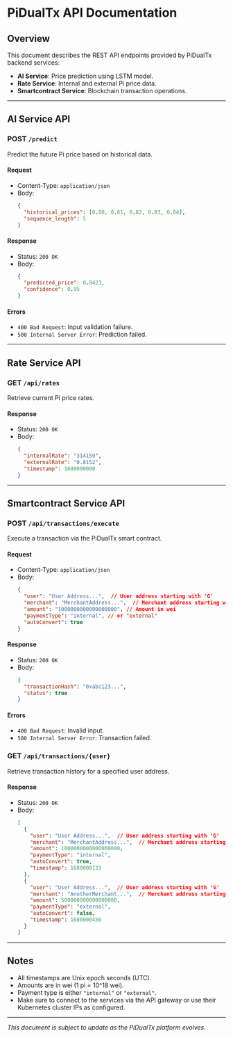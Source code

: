 # PiDualTx API Documentation

## Overview

This document describes the REST API endpoints provided by PiDualTx backend services:

- **AI Service**: Price prediction using LSTM model.
- **Rate Service**: Internal and external Pi price data.
- **Smartcontract Service**: Blockchain transaction operations.

---

## AI Service API

### POST `/predict`

Predict the future Pi price based on historical data.

#### Request

- Content-Type: `application/json`
- Body:
  ```json
  {
    "historical_prices": [0.80, 0.81, 0.82, 0.83, 0.84],
    "sequence_length": 5
  }
  ```

#### Response

- Status: `200 OK`
- Body:
  ```json
  {
    "predicted_price": 0.8423,
    "confidence": 0.95
  }
  ```

#### Errors

- `400 Bad Request`: Input validation failure.
- `500 Internal Server Error`: Prediction failed.

---

## Rate Service API

### GET `/api/rates`

Retrieve current Pi price rates.

#### Response

- Status: `200 OK`
- Body:
  ```json
  {
    "internalRate": "314159",
    "externalRate": "0.8152",
    "timestamp": 1680000000
  }
  ```

---

## Smartcontract Service API

### POST `/api/transactions/execute`

Execute a transaction via the PiDualTx smart contract.

#### Request

- Content-Type: `application/json`
- Body:
  ```json
  {
    "user": "User Address...",  // User address starting with 'G'
    "merchant": "MerchantAddress...",  // Merchant address starting with 'G'
    "amount": "1000000000000000000", // Amount in wei
    "paymentType": "internal", // or "external"
    "autoConvert": true
  }
  ```

#### Response

- Status: `200 OK`
- Body:
  ```json
  {
    "transactionHash": "0xabc123...",
    "status": true
  }
  ```

#### Errors

- `400 Bad Request`: Invalid input.
- `500 Internal Server Error`: Transaction failed.

### GET `/api/transactions/{user}`

Retrieve transaction history for a specified user address.

#### Response

- Status: `200 OK`
- Body:
  ```json
  [
    {
      "user": "User Address...",  // User address starting with 'G'
      "merchant": "MerchantAddress...",  // Merchant address starting with 'G'
      "amount": 1000000000000000000,
      "paymentType": "internal",
      "autoConvert": true,
      "timestamp": 1680000123
    },
    {
      "user": "User Address...",  // User address starting with 'G'
      "merchant": "AnotherMerchant...",  // Merchant address starting with 'G'
      "amount": 500000000000000000,
      "paymentType": "external",
      "autoConvert": false,
      "timestamp": 1680000456
    }
  ]
  ```

---

## Notes

- All timestamps are Unix epoch seconds (UTC).
- Amounts are in wei (1 pi = 10^18 wei).
- Payment type is either `"internal"` or `"external"`.
- Make sure to connect to the services via the API gateway or use their Kubernetes cluster IPs as configured.

---

*This document is subject to update as the PiDualTx platform evolves.*
